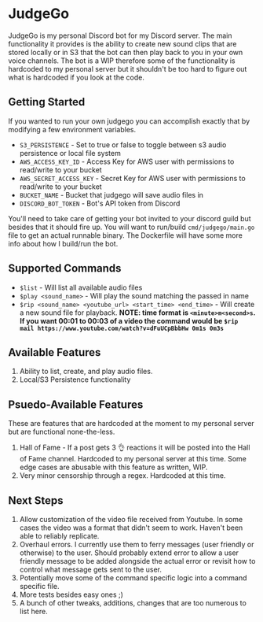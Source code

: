 # JudgeGo

JudgeGo is my personal Discord bot for my Discord server. The main functionality it provides is the ability to create new sound clips that are stored locally or in S3 that the bot can then play back to you in your own voice channels. The bot is a WIP therefore some of the functionality is hardcoded to my personal server but it shouldn't be too hard to figure out what is hardcoded if you look at the code.

## Getting Started

If you wanted to run your own judgego you can accomplish exactly that by modifying a few environment variables.

* `S3_PERSISTENCE` - Set to true or false to toggle between s3 audio persistence or local file system
* `AWS_ACCESS_KEY_ID` - Access Key for AWS user with permissions to read/write to your bucket
* `AWS_SECRET_ACCESS_KEY` - Secret Key for AWS user with permissions to read/write to your bucket
* `BUCKET_NAME` - Bucket that judgego will save audio files in
* `DISCORD_BOT_TOKEN` - Bot's API token from Discord

You'll need to take care of getting your bot invited to your discord guild but besides that it should fire up. You will want to run/build `cmd/judgego/main.go` file to get an actual runnable binary. The Dockerfile will have some more info about how I build/run the bot.

## Supported Commands

* `$list` - Will list all available audio files
* `$play <sound_name>` - Will play the sound matching the passed in name
* `$rip <sound_name> <youtube_url> <start_time> <end_time>` - Will create a new sound file for playback. **NOTE: time format is `<minute>m<second>s`. If you want 00:01 to 00:03 of a video the command would be `$rip mail https://www.youtube.com/watch?v=dFuUCpBbbHw 0m1s 0m3s`**

## Available Features

1) Ability to list, create, and play audio files.
2) Local/S3 Persistence functionality

## Psuedo-Available Features

These are features that are hardcoded at the moment to my personal server but are functional none-the-less.

1) Hall of Fame - If a post gets 3 👌 reactions it will be posted into the Hall of Fame channel. Hardcoded to my personal server at this time. Some edge cases are abusable with this feature as written, WIP.
2) Very minor censorship through a regex. Hardcoded at this time.

## Next Steps

1) Allow customization of the video file received from Youtube. In some cases the video was a format that didn't seem to work. Haven't been able to reliably replicate.
2) Overhaul errors. I currently use them to ferry messages (user friendly or otherwise) to the user. Should probably extend error to allow a user friendly message to be added alongside the actual error or revisit how to control what message gets sent to the user.
3) Potentially move some of the command specific logic into a command specific file.
4) More tests besides easy ones ;)
5) A bunch of other tweaks, additions, changes that are too numerous to list here.

